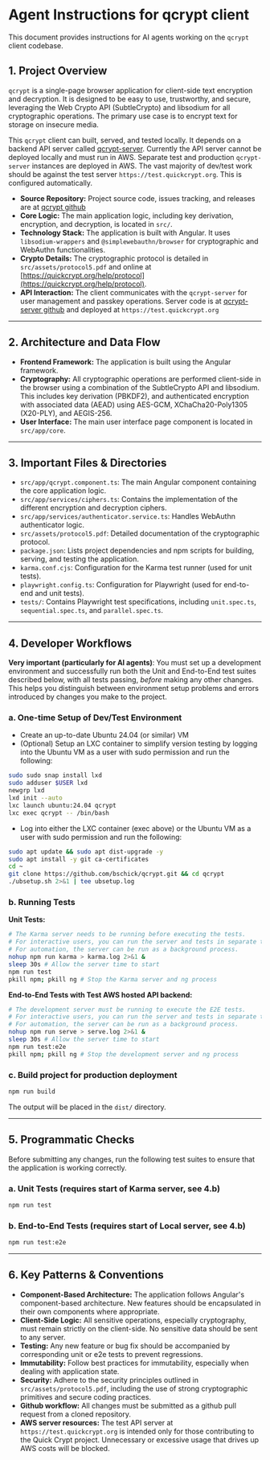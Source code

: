 # Agent Instructions for qcrypt client

This document provides instructions for AI agents working on the `qcrypt` client codebase.

## 1. Project Overview

`qcrypt` is a single-page browser application for client-side text encryption and decryption. It is designed to be easy to use, trustworthy, and secure, leveraging the Web Crypto API (SubtleCrypto) and libsodium for all cryptographic operations. The primary use case is to encrypt text for storage on insecure media.

This `qcrypt` client can built, served, and tested locally. It depends on a backend API server called [qcrypt-server](https://github.com/bschick/qcrypt-server). Currently the API server cannot be deployed locally and must run in AWS. Separate test and production `qcrypt-server` instances are deployed in AWS. The vast majority of dev/test work should be against the test server `https://test.quickcrypt.org`. This is configured automatically.


- **Source Repository:** Project source code, issues tracking, and releases are at [qcrypt github](https://github.com/bschick/qcrypt)
- **Core Logic:** The main application logic, including key derivation, encryption, and decryption, is located in `src/`.
- **Technology Stack:** The application is built with Angular. It uses `libsodium-wrappers` and `@simplewebauthn/browser` for cryptographic and WebAuthn functionalities.
- **Crypto Details:** The cryptographic protocol is detailed in `src/assets/protocol5.pdf` and online at [https://quickcrypt.org/help/protocol](https://quickcrypt.org/help/protocol).
- **API Interaction:** The client communicates with the `qcrypt-server` for user management and passkey operations. Server code is at [qcrypt-server github](https://github.com/bschick/qcrypt-server) and deployed at `https://test.quickcrypt.org`

---

## 2. Architecture and Data Flow

- **Frontend Framework:** The application is built using the Angular framework.
- **Cryptography:** All cryptographic operations are performed client-side in the browser using a combination of the SubtleCrypto API and libsodium. This includes key derivation (PBKDF2), and authenticated encryption with associated data (AEAD) using AES-GCM, XChaCha20-Poly1305 (X20-PLY), and AEGIS-256.
- **User Interface:** The main user interface page component is located in `src/app/core`.

---

## 3. Important Files & Directories

- `src/app/qcrypt.component.ts`: The main Angular component containing the core application logic.
- `src/app/services/ciphers.ts`: Contains the implementation of the different encryption and decryption ciphers.
- `src/app/services/authenticator.service.ts`: Handles WebAuthn authenticator logic.
- `src/assets/protocol5.pdf`: Detailed documentation of the cryptographic protocol.
- `package.json`: Lists project dependencies and npm scripts for building, serving, and testing the application.
- `karma.conf.cjs`: Configuration for the Karma test runner (used for unit tests).
- `playwright.config.ts`: Configuration for Playwright (used for end-to-end and unit tests).
- `tests/`: Contains Playwright test specifications, including `unit.spec.ts`, `sequential.spec.ts`, and `parallel.spec.ts`.

---

## 4. Developer Workflows

**Very important (particularly for AI agents)**: You must set up a development environment and successfully run both the Unit and End-to-End test suites described below, with all tests passing, *before* making any other changes. This helps you distinguish between environment setup problems and errors introduced by changes you make to the project.

### a. One-time Setup of Dev/Test Environment

- Create an up-to-date Ubuntu 24.04 (or similar) VM
- (Optional) Setup an LXC container to simplify version testing by logging into the Ubuntu VM as a user with sudo permission and run the following:
```bash
sudo sudo snap install lxd
sudo adduser $USER lxd
newgrp lxd
lxd init --auto
lxc launch ubuntu:24.04 qcrypt
lxc exec qcrypt -- /bin/bash
```
- Log into either the LXC container (exec above) or the Ubuntu VM as a user with sudo permission and run the following:
```bash
sudo apt update && sudo apt dist-upgrade -y
sudo apt install -y git ca-certificates
cd ~
git clone https://github.com/bschick/qcrypt.git && cd qcrypt
./ubsetup.sh 2>&1 | tee ubsetup.log
```

### b. Running Tests

**Unit Tests:**
```bash
# The Karma server needs to be running before executing the tests.
# For interactive users, you can run the server and tests in separate terminals.
# For automation, the server can be run as a background process.
nohup npm run karma > karma.log 2>&1 &
sleep 30s # Allow the server time to start
npm run test
pkill npm; pkill ng # Stop the Karma server and ng process
```

**End-to-End Tests with Test AWS hosted API backend:**
```bash
# The development server must be running to execute the E2E tests.
# For interactive users, you can run the server and tests in separate terminals.
# For automation, the server can be run as a background process.
nohup npm run serve > serve.log 2>&1 &
sleep 30s # Allow the server time to start
npm run test:e2e
pkill npm; pkill ng # Stop the development server and ng process
```

### c. Build project for production deployment

```bash
npm run build
```
The output will be placed in the `dist/` directory.


---

## 5. Programmatic Checks

Before submitting any changes, run the following test suites to ensure that the application is working correctly.

### a. Unit Tests (requires start of Karma server, see 4.b)
```bash
npm run test
```

### b. End-to-End Tests (requires start of Local server, see 4.b)
```bash
npm run test:e2e
```

---

## 6. Key Patterns & Conventions

- **Component-Based Architecture:** The application follows Angular's component-based architecture. New features should be encapsulated in their own components where appropriate.
- **Client-Side Logic:** All sensitive operations, especially cryptography, must remain strictly on the client-side. No sensitive data should be sent to any server.
- **Testing:** Any new feature or bug fix should be accompanied by corresponding unit or e2e tests to prevent regressions.
- **Immutability:** Follow best practices for immutability, especially when dealing with application state.
- **Security:** Adhere to the security principles outlined in `src/assets/protocol5.pdf`, including the use of strong cryptographic primitives and secure coding practices.
- **Github workflow:** All changes must be submitted as a github pull request from a cloned repository.
- **AWS server resources:** The test API server at `https://test.quickcrypt.org` is intended only for those contributing to the Quick Crypt project. Unnecessary or excessive usage that drives up AWS costs will be blocked.